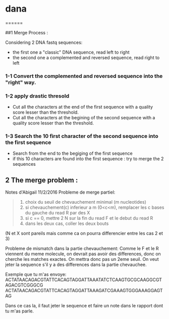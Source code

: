 # dana
======

##1 Merge Process :

Considering 2 DNA fastq sequences:
* the first one a "classic" DNA sequence, read left to right
* the second one a complemented and reversed sequence, read right to left

### 1-1 Convert the complemented and reversed sequence into the "right" way.
### 1-2 apply drastic thresold
  * Cut all the characters at the end of the first sequence with a quality score lesser than the threshold.
  * Cut all the characters at the begining of the second sequence with a quality score lesser than the threshold.

### 1-3 Search the 10 first character of the second sequence into the first sequence
  * Search from the end to the begiging of the first sequence
  * if this 10 characters are found into the first sequence : try to merge the 2 sequences



## 2 The merge problem :


Notes d'Abigail 11/2/2016
Probleme de merge partiel: 
>1. choix du seuil de chevauchement minimal (m nucleotides)
>2. si chevauchement(c) inferieur a m (0<c<m), remplacer les c bases du gauche du read R par des X
>3. si c == 0, mettre 2 N sur la fin du read F et le debut du read R
>4. dans les deux cas, coller les deux bouts

(N et X sont pareils mais comme ca on pourra differencier entre les cas 2 et 3)

Probleme de mismatch dans la partie chevauchement:
Comme le F et le R viennent du meme molecule, on devrait pas avoir des differences, donc on cherche les matches exactes.
On mettra donc pas un 2eme seuil.
On veut jeter la sequence s'il y a des differences dans la partie chevauchee.

Exemple que tu m'as envoye:
ACTATAACAGACGTATTCACAGTAGGATTAAATATCTCAAGTGCGCAAGGCGTAGACGTCGGGCG
ACTATAACAGACGTATTCACAGTAGGATTAAAGATCGAAAGTGGGAAAGGAGTAG

Dans ce cas la, il faut jeter le sequence et faire un note dans le rapport dont tu m'as parle.
